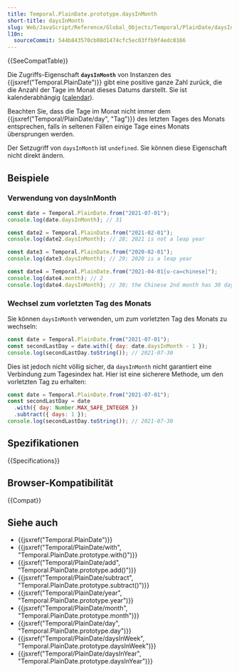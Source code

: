 ```yaml
---
title: Temporal.PlainDate.prototype.daysInMonth
short-title: daysInMonth
slug: Web/JavaScript/Reference/Global_Objects/Temporal/PlainDate/daysInMonth
l10n:
  sourceCommit: 544b843570cb08d1474cfc5ec03ffb9f4edc0166
---
```


{{SeeCompatTable}}

Die Zugriffs-Eigenschaft **`daysInMonth`** von Instanzen des {{jsxref("Temporal.PlainDate")}} gibt eine positive ganze Zahl zurück, die die Anzahl der Tage im Monat dieses Datums darstellt. Sie ist kalenderabhängig ([calendar](/de/docs/Web/JavaScript/Reference/Global_Objects/Temporal#calendars)).

Beachten Sie, dass die Tage im Monat nicht immer dem {{jsxref("Temporal/PlainDate/day", "Tag")}} des letzten Tages des Monats entsprechen, falls in seltenen Fällen einige Tage eines Monats übersprungen werden.

Der Setzugriff von `daysInMonth` ist `undefined`. Sie können diese Eigenschaft nicht direkt ändern.

## Beispiele

### Verwendung von daysInMonth

```js
const date = Temporal.PlainDate.from("2021-07-01");
console.log(date.daysInMonth); // 31

const date2 = Temporal.PlainDate.from("2021-02-01");
console.log(date2.daysInMonth); // 28; 2021 is not a leap year

const date3 = Temporal.PlainDate.from("2020-02-01");
console.log(date3.daysInMonth); // 29; 2020 is a leap year

const date4 = Temporal.PlainDate.from("2021-04-01[u-ca=chinese]");
console.log(date4.month); // 2
console.log(date4.daysInMonth); // 30; the Chinese 2nd month has 30 days
```

### Wechsel zum vorletzten Tag des Monats

Sie können `daysInMonth` verwenden, um zum vorletzten Tag des Monats zu wechseln:

```js
const date = Temporal.PlainDate.from("2021-07-01");
const secondLastDay = date.with({ day: date.daysInMonth - 1 });
console.log(secondLastDay.toString()); // 2021-07-30
```

Dies ist jedoch nicht völlig sicher, da `daysInMonth` nicht garantiert eine Verbindung zum Tagesindex hat. Hier ist eine sicherere Methode, um den vorletzten Tag zu erhalten:

```js
const date = Temporal.PlainDate.from("2021-07-01");
const secondLastDay = date
  .with({ day: Number.MAX_SAFE_INTEGER })
  .subtract({ days: 1 });
console.log(secondLastDay.toString()); // 2021-07-30
```

## Spezifikationen

{{Specifications}}

## Browser-Kompatibilität

{{Compat}}

## Siehe auch

- {{jsxref("Temporal.PlainDate")}}
- {{jsxref("Temporal/PlainDate/with", "Temporal.PlainDate.prototype.with()")}}
- {{jsxref("Temporal/PlainDate/add", "Temporal.PlainDate.prototype.add()")}}
- {{jsxref("Temporal/PlainDate/subtract", "Temporal.PlainDate.prototype.subtract()")}}
- {{jsxref("Temporal/PlainDate/year", "Temporal.PlainDate.prototype.year")}}
- {{jsxref("Temporal/PlainDate/month", "Temporal.PlainDate.prototype.month")}}
- {{jsxref("Temporal/PlainDate/day", "Temporal.PlainDate.prototype.day")}}
- {{jsxref("Temporal/PlainDate/daysInWeek", "Temporal.PlainDate.prototype.daysInWeek")}}
- {{jsxref("Temporal/PlainDate/daysInYear", "Temporal.PlainDate.prototype.daysInYear")}}
